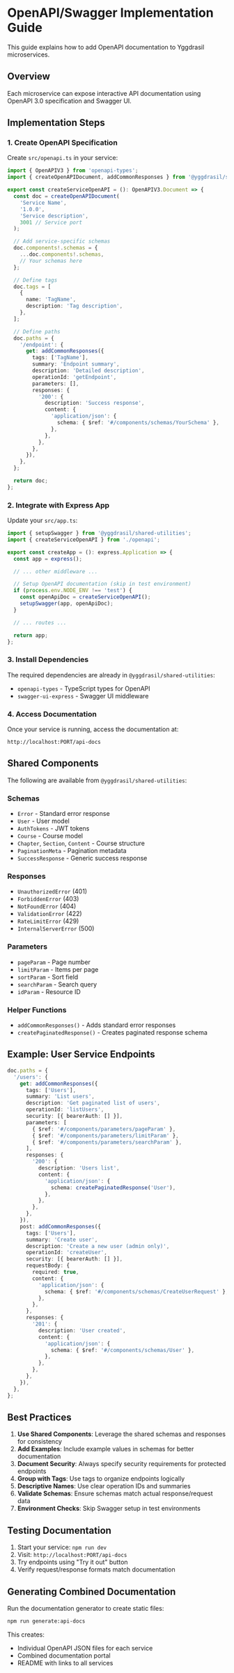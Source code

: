 # OpenAPI/Swagger Implementation Guide

This guide explains how to add OpenAPI documentation to Yggdrasil microservices.

## Overview

Each microservice can expose interactive API documentation using OpenAPI 3.0 specification and Swagger UI.

## Implementation Steps

### 1. Create OpenAPI Specification

Create `src/openapi.ts` in your service:

```typescript
import { OpenAPIV3 } from 'openapi-types';
import { createOpenAPIDocument, addCommonResponses } from '@yggdrasil/shared-utilities';

export const createServiceOpenAPI = (): OpenAPIV3.Document => {
  const doc = createOpenAPIDocument(
    'Service Name',
    '1.0.0',
    'Service description',
    3001 // Service port
  );

  // Add service-specific schemas
  doc.components!.schemas = {
    ...doc.components!.schemas,
    // Your schemas here
  };

  // Define tags
  doc.tags = [
    {
      name: 'TagName',
      description: 'Tag description',
    },
  ];

  // Define paths
  doc.paths = {
    '/endpoint': {
      get: addCommonResponses({
        tags: ['TagName'],
        summary: 'Endpoint summary',
        description: 'Detailed description',
        operationId: 'getEndpoint',
        parameters: [],
        responses: {
          '200': {
            description: 'Success response',
            content: {
              'application/json': {
                schema: { $ref: '#/components/schemas/YourSchema' },
              },
            },
          },
        },
      }),
    },
  };

  return doc;
};
```

### 2. Integrate with Express App

Update your `src/app.ts`:

```typescript
import { setupSwagger } from '@yggdrasil/shared-utilities';
import { createServiceOpenAPI } from './openapi';

export const createApp = (): express.Application => {
  const app = express();

  // ... other middleware ...

  // Setup OpenAPI documentation (skip in test environment)
  if (process.env.NODE_ENV !== 'test') {
    const openApiDoc = createServiceOpenAPI();
    setupSwagger(app, openApiDoc);
  }

  // ... routes ...

  return app;
};
```

### 3. Install Dependencies

The required dependencies are already in `@yggdrasil/shared-utilities`:
- `openapi-types` - TypeScript types for OpenAPI
- `swagger-ui-express` - Swagger UI middleware

### 4. Access Documentation

Once your service is running, access the documentation at:
```
http://localhost:PORT/api-docs
```

## Shared Components

The following are available from `@yggdrasil/shared-utilities`:

### Schemas
- `Error` - Standard error response
- `User` - User model
- `AuthTokens` - JWT tokens
- `Course` - Course model
- `Chapter`, `Section`, `Content` - Course structure
- `PaginationMeta` - Pagination metadata
- `SuccessResponse` - Generic success response

### Responses
- `UnauthorizedError` (401)
- `ForbiddenError` (403)
- `NotFoundError` (404)
- `ValidationError` (422)
- `RateLimitError` (429)
- `InternalServerError` (500)

### Parameters
- `pageParam` - Page number
- `limitParam` - Items per page
- `sortParam` - Sort field
- `searchParam` - Search query
- `idParam` - Resource ID

### Helper Functions
- `addCommonResponses()` - Adds standard error responses
- `createPaginatedResponse()` - Creates paginated response schema

## Example: User Service Endpoints

```typescript
doc.paths = {
  '/users': {
    get: addCommonResponses({
      tags: ['Users'],
      summary: 'List users',
      description: 'Get paginated list of users',
      operationId: 'listUsers',
      security: [{ bearerAuth: [] }],
      parameters: [
        { $ref: '#/components/parameters/pageParam' },
        { $ref: '#/components/parameters/limitParam' },
        { $ref: '#/components/parameters/searchParam' },
      ],
      responses: {
        '200': {
          description: 'Users list',
          content: {
            'application/json': {
              schema: createPaginatedResponse('User'),
            },
          },
        },
      },
    }),
    post: addCommonResponses({
      tags: ['Users'],
      summary: 'Create user',
      description: 'Create a new user (admin only)',
      operationId: 'createUser',
      security: [{ bearerAuth: [] }],
      requestBody: {
        required: true,
        content: {
          'application/json': {
            schema: { $ref: '#/components/schemas/CreateUserRequest' },
          },
        },
      },
      responses: {
        '201': {
          description: 'User created',
          content: {
            'application/json': {
              schema: { $ref: '#/components/schemas/User' },
            },
          },
        },
      },
    }),
  },
};
```

## Best Practices

1. **Use Shared Components**: Leverage the shared schemas and responses for consistency
2. **Add Examples**: Include example values in schemas for better documentation
3. **Document Security**: Always specify security requirements for protected endpoints
4. **Group with Tags**: Use tags to organize endpoints logically
5. **Descriptive Names**: Use clear operation IDs and summaries
6. **Validate Schemas**: Ensure schemas match actual response/request data
7. **Environment Checks**: Skip Swagger setup in test environments

## Testing Documentation

1. Start your service: `npm run dev`
2. Visit: `http://localhost:PORT/api-docs`
3. Try endpoints using "Try it out" button
4. Verify request/response formats match documentation

## Generating Combined Documentation

Run the documentation generator to create static files:

```bash
npm run generate:api-docs
```

This creates:
- Individual OpenAPI JSON files for each service
- Combined documentation portal
- README with links to all services